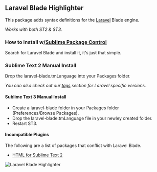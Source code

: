 ## Laravel Blade Highlighter

This package adds syntax definitions for the [Laravel](http://www.laravel.com) Blade engine.

*Works with both ST2 & ST3.*

### How to install w/[Sublime Package Control](http://wbond.net/sublime_packages/package_control)

Search for Laravel Blade and install it, it's just that simple.

### Sublime Text 2 Manual Install

Drop the laravel-blade.tmLanguage into your Packages folder.

*You can also check out our [tags](https://github.com/Medalink/laravel-blade/tags) section for Laravel specific versions.*

#### Sublime Text 3 Manual Install

* Create a laravel-blade folder in your Packages folder (Preferences/Browse Packages).
* Drop the laravel-blade.tmLanguage file in your newley created folder.
* Restart ST3.

#### Incompatible Plugins

The following are a list of packages that conflict with Laravel Blade.

* [HTML for Sublime Text 2](https://github.com/mrmartineau/HTML5)


![Laravel Blade Highlighter](http://tge-studio.com/blade/laravel-blade-highlighter.png "Laravel Blade Highlighter")
